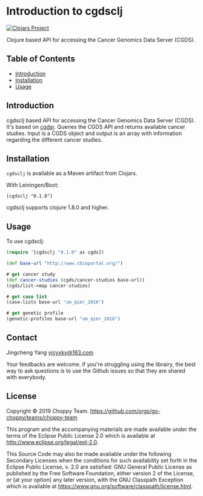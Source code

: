 # Introduction to cgdsclj

[![Clojars Project](https://img.shields.io/clojars/v/cgdsclj.svg)](https://clojars.org/cgdsclj)

Clojure based API for accessing the Cancer Genomics Data Server (CGDS).

## Table of Contents

- [Introduction](#introduction)
- [Installation](#installation)
- [Usage](#usage)

## Introduction

cgdsclj based API for accessing the Cancer Genomics Data Server (CGDS). It's based on [cgdsr](https://github.com/cBioPortal/cgdsr). Queries the CGDS API and returns available cancer studies. Input is a CGDS object and output is an array with information regarding the different cancer studies.

## Installation

`cgdsclj` is available as a Maven artifact from Clojars.

With Leiningen/Boot:

```
[cgdsclj "0.1.0"]
```

cgdsclj supports clojure 1.8.0 and higher.

## Usage

To use cgdsclj:

```clojure
(require '[cgdsclj "0.1.0" as cgds])

(def base-url "http://www.cbioportal.org/")

# get cancer study
(def cancer-studies (cgds/cancer-studies base-url))
(cgds/list->map cancer-studies)

# get case list
(case-lists base-url "um_qimr_2016")

# get genetic profile
(genetic-profiles base-url "um_qimr_2016")
```

## Contact

Jingcheng Yang
yjcyxky@163.com

Your feedbacks are welcome. If you're struggling using the librairy, the best way to ask questions is to use the Github issues so that they are shared with everybody.

## License

Copyright © 2019 Choppy Team. https://github.com/orgs/go-choppy/teams/choppy-team

This program and the accompanying materials are made available under the
terms of the Eclipse Public License 2.0 which is available at
http://www.eclipse.org/legal/epl-2.0.

This Source Code may also be made available under the following Secondary
Licenses when the conditions for such availability set forth in the Eclipse
Public License, v. 2.0 are satisfied: GNU General Public License as published by
the Free Software Foundation, either version 2 of the License, or (at your
option) any later version, with the GNU Classpath Exception which is available
at https://www.gnu.org/software/classpath/license.html.
